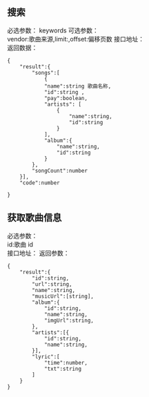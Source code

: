 <!-- @format -->

## 搜索

必选参数：
keywords
可选参数：  
vendor:歌曲来源,limit:,offset:偏移页数
接口地址：  
返回数据：

    {
        "result":{
            "songs":[
                {
                "name":string 歌曲名称,
                "id":string ,
                "pay":boolean,
                "artists": [
                    {
                        "name":string,
                        "id":string
                    }
                ],
                "album":{
                    "name":string,
                    "id":string
                }
            },
            "songCount":number
        }],
        "code":number

    }

## 获取歌曲信息

必选参数：  
id:歌曲 id  
接口地址：
返回参数：

    {
        "result":{
            "id":string,
            "url":string,
            "name":string,
            "musicUrl":[string],
            "album":{
                "id":string,
                "name":string,
                "imgUrl":string,
            },
            "artists":[{
                "id":string,
                "name":string,
            }],
            "lyric":[
                "time":number,
                "txt":string
            ]
        }
    }
